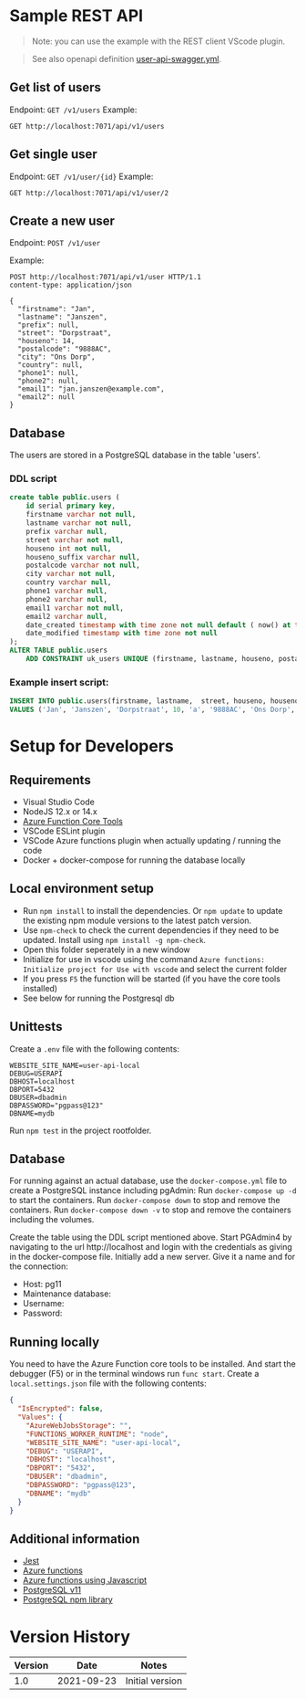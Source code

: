# Sample REST API

> Note: you can use the example with the REST client VScode plugin.

> See also openapi definition [user-api-swagger.yml](user-api-swagger.yml).

## Get list of users
Endpoint: `GET /v1/users`
Example:
```
GET http://localhost:7071/api/v1/users
```

## Get single user
Endpoint: `GET /v1/user/{id}`
Example:
```
GET http://localhost:7071/api/v1/user/2
```

## Create a new user
Endpoint: `POST /v1/user`

Example:
```
POST http://localhost:7071/api/v1/user HTTP/1.1
content-type: application/json

{
  "firstname": "Jan",
  "lastname": "Janszen",
  "prefix": null,
  "street": "Dorpstraat",
  "houseno": 14,
  "postalcode": "9888AC",
  "city": "Ons Dorp",
  "country": null,
  "phone1": null,
  "phone2": null,
  "email1": "jan.janszen@example.com",
  "email2": null
}
```

## Database
The users are stored in a PostgreSQL database in the table 'users'.

### DDL script
```sql
create table public.users (
	id serial primary key,
	firstname varchar not null,
	lastname varchar not null,
	prefix varchar null,
	street varchar not null,
	houseno int not null,
	houseno_suffix varchar null,
	postalcode varchar not null,
	city varchar not null,
	country varchar null,
	phone1 varchar null,
	phone2 varchar null,
	email1 varchar not null,
	email2 varchar null,
	date_created timestamp with time zone not null default ( now() at time zone 'utc'),
	date_modified timestamp with time zone not null
);
ALTER TABLE public.users
    ADD CONSTRAINT uk_users UNIQUE (firstname, lastname, houseno, postalcode, city);
```

### Example insert script:
```sql
INSERT INTO public.users(firstname, lastname,  street, houseno, houseno_suffix, postalcode, city, email1, date_modified)
VALUES ('Jan', 'Janszen', 'Dorpstraat', 10, 'a', '9888AC', 'Ons Dorp', 'jan.janszen@example.com', now());
```

# Setup for Developers
## Requirements
- Visual Studio Code
- NodeJS 12.x or 14.x
- [Azure Function Core Tools](https://docs.microsoft.com/en-us/azure/azure-functions/functions-run-local) 
- VSCode ESLint plugin
- VSCode Azure functions plugin when actually updating / running the code
- Docker + docker-compose for running the database locally

## Local environment setup
- Run `npm install` to install the dependencies. Or `npm update` to update the existing npm module versions to the latest patch version.
- Use `npm-check` to check the current dependencies if they need to be updated. Install using `npm install -g npm-check`.
- Open this folder seperately in a new window
- Initialize for use in vscode using the command `Azure functions: Initialize project for Use with vscode` and select the current folder
- If you press `F5` the function will be started (if you have the core tools installed)
- See below for running the Postgresql db

## Unittests
Create a `.env` file with the following contents:
```
WEBSITE_SITE_NAME=user-api-local
DEBUG=USERAPI
DBHOST=localhost
DBPORT=5432
DBUSER=dbadmin
DBPASSWORD="pgpass@123"
DBNAME=mydb
```
Run `npm test` in the project rootfolder.

## Database
For running against an actual database, use the `docker-compose.yml` file to create a PostgreSQL instance including pgAdmin:
Run `docker-compose up -d` to start the containers.
Run `docker-compose down` to stop and remove the containers.
Run `docker-compose down -v` to stop and remove the containers including the volumes.

Create the table using the DDL script mentioned above.
Start PGAdmin4 by navigating to the url http://localhost and login with the credentials as giving in the docker-compose file.
Initially add a new server. Give it a name and for the connection:
- Host: pg11
- Maintenance database: <database from docker-compose.yml>
- Username: <username from docker-compose.yml>
- Password: <password from docker-compose.yml>

## Running locally
You need to have the Azure Function core tools to be installed.
And start the debugger (F5) or in the terminal windows run `func start`.
Create a `local.settings.json` file with the following contents:
```json
{
  "IsEncrypted": false,
  "Values": {
    "AzureWebJobsStorage": "",
    "FUNCTIONS_WORKER_RUNTIME": "node",
    "WEBSITE_SITE_NAME": "user-api-local",
    "DEBUG": "USERAPI",
    "DBHOST": "localhost",
    "DBPORT": "5432",
    "DBUSER": "dbadmin",
    "DBPASSWORD": "pgpass@123",
    "DBNAME": "mydb"
  }
}
```

## Additional information

* [Jest](https://jestjs.io/)
* [Azure functions](https://docs.microsoft.com/en-us/azure/azure-functions/)
* [Azure functions using Javascript](https://docs.microsoft.com/en-us/azure/azure-functions/create-first-function-vs-code-node)
* [PostgreSQL v11](https://www.postgresql.org/docs/11/index.html)
* [PostgreSQL npm library](https://node-postgres.com/)

# Version History

| Version | Date       | Notes |
|---------|------------|-------|
| 1.0     | 2021-09-23 | Initial version |
